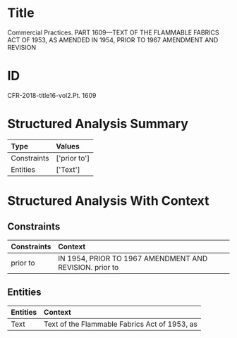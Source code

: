 # Title

 Commercial Practices. PART 1609—TEXT OF THE FLAMMABLE FABRICS ACT OF 1953, AS AMENDED IN 1954, PRIOR TO 1967 AMENDMENT AND REVISION


# ID

 CFR-2018-title16-vol2.Pt. 1609


# Structured Analysis Summary

| Type        | Values       |
|:------------|:-------------|
| Constraints | ['prior to'] |
| Entities    | ['Text']     |


# Structured Analysis With Context

 


## Constraints

| Constraints   | Context                                                 |
|:--------------|:--------------------------------------------------------|
| prior to      | IN 1954, PRIOR TO 1967 AMENDMENT AND REVISION. prior to |


## Entities

| Entities   | Context                                       |
|:-----------|:----------------------------------------------|
| Text       | Text of the Flammable Fabrics Act of 1953, as |


